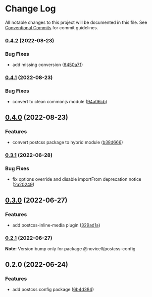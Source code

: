 # Change Log

All notable changes to this project will be documented in this file.
See [Conventional Commits](https://conventionalcommits.org) for commit guidelines.

### [0.4.2](https://github.com/Novicell/frontend-packages/compare/@novicell/postcss-config@0.4.1...@novicell/postcss-config@0.4.2) (2022-08-23)


### Bug Fixes

* add missing conversion ([6450a71](https://github.com/Novicell/frontend-packages/commit/6450a715f3077a9c57cfa80a45435d52d9507967))



### [0.4.1](https://github.com/Novicell/frontend-packages/compare/@novicell/postcss-config@0.4.0...@novicell/postcss-config@0.4.1) (2022-08-23)


### Bug Fixes

* convert to clean commonjs module ([94a06cb](https://github.com/Novicell/frontend-packages/commit/94a06cb8df8d1fa7a8993a59700a6d994902289e))



## [0.4.0](https://github.com/Novicell/frontend-packages/compare/@novicell/postcss-config@0.3.1...@novicell/postcss-config@0.4.0) (2022-08-23)


### Features

* convert postcss package to hybrid module ([b38d666](https://github.com/Novicell/frontend-packages/commit/b38d666bd2de832a3d2cab96c74a7a03db5e558d))



### [0.3.1](https://github.com/Novicell/frontend-packages/compare/@novicell/postcss-config@0.3.0...@novicell/postcss-config@0.3.1) (2022-06-28)


### Bug Fixes

* fix options override and disable importFrom deprecation notice ([2a20249](https://github.com/Novicell/frontend-packages/commit/2a20249dfac492960dfcec694a96d1e5431b2c7d))



## [0.3.0](https://github.com/Novicell/frontend-packages/compare/@novicell/postcss-config@0.2.1...@novicell/postcss-config@0.3.0) (2022-06-27)


### Features

* add postcss-inline-media plugin ([329ad1a](https://github.com/Novicell/frontend-packages/commit/329ad1aaad5432b9f7072f10e3ac1ed1d790fd20))



### [0.2.1](https://github.com/Novicell/frontend-packages/compare/@novicell/postcss-config@0.2.0...@novicell/postcss-config@0.2.1) (2022-06-27)

**Note:** Version bump only for package @novicell/postcss-config





## 0.2.0 (2022-06-24)


### Features

* add postcss config package ([6b4d384](https://github.com/Novicell/frontend-packages/commit/6b4d3847823b38a9d10a899a43761133703d84d4))
